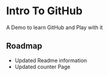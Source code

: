# Intro To GitHub
A Demo to learn GitHub and Play with it

## Roadmap
* Updated Readme information
* Updated counter Page